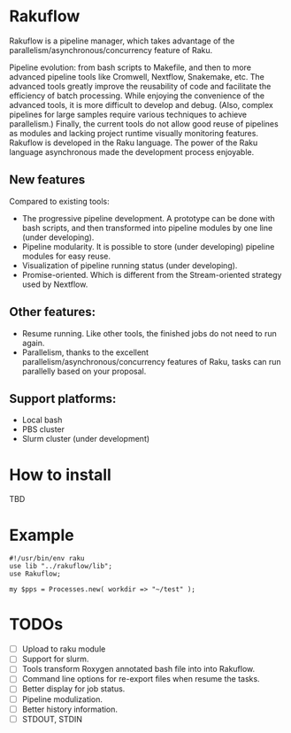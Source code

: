 # Rakuflow
Rakuflow is a pipeline manager, which takes advantage of the parallelism/asynchronous/concurrency feature of Raku.

Pipeline evolution: from bash scripts to Makefile, and then to more advanced pipeline tools like Cromwell, Nextflow, Snakemake, etc. The advanced tools greatly improve the reusability of code and facilitate the efficiency of batch processing.
While enjoying the convenience of the advanced tools, it is more difficult to develop and debug. (Also, complex pipelines for large samples require various techniques to achieve parallelism.)  Finally, the current tools do not allow good reuse of pipelines as modules and lacking project runtime visually monitoring features.
Rakuflow is developed in the Raku language. The power of the Raku language asynchronous made the development process enjoyable.

## New features 
Compared to existing tools:
- The progressive pipeline development. A prototype can be done with bash scripts, and then transformed into pipeline modules by one line (under developing).
- Pipeline modularity. It is possible to store (under developing) pipeline modules for easy reuse.
- Visualization of pipeline running status (under developing).
- Promise-oriented. Which is different from the Stream-oriented strategy used by Nextflow.

## Other features:
- Resume running. Like other tools, the finished jobs do not need to run again.
- Parallelism, thanks to the excellent parallelism/asynchronous/concurrency features of Raku, tasks can run parallelly based on your proposal.

## Support platforms:
- Local bash
- PBS cluster
- Slurm cluster (under development)

# How to install
TBD

# Example
```
#!/usr/bin/env raku
use lib "../rakuflow/lib";
use Rakuflow;

my $pps = Processes.new( workdir => "~/test" );
```

# TODOs
- [ ] Upload to raku module
- [ ] Support for slurm.
- [ ] Tools transform Roxygen annotated bash file into into Rakuflow.
- [ ] Command line options for re-export files when resume the tasks.
- [ ] Better display for job status.
- [ ] Pipeline modulization.
- [ ] Better history information.
- [ ] STDOUT, STDIN
